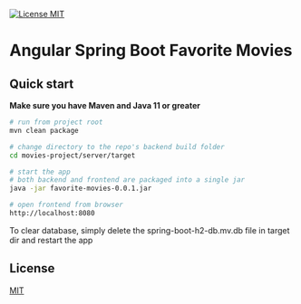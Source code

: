 [![License MIT](https://img.shields.io/badge/license-MIT-blue.svg)](https://github.com/bfwg/angular-spring-jwt-starter/blob/master/LICENSE)


# Angular Spring Boot Favorite Movies


## Quick start
**Make sure you have Maven and Java 11 or greater**
```bash
# run from project root
mvn clean package

# change directory to the repo's backend build folder
cd movies-project/server/target

# start the app
# both backend and frontend are packaged into a single jar
java -jar favorite-movies-0.0.1.jar

# open frontend from browser
http://localhost:8080
```
To clear database, simply delete the spring-boot-h2-db.mv.db file in target dir
and restart the app

## License
 [MIT](/LICENSE)

